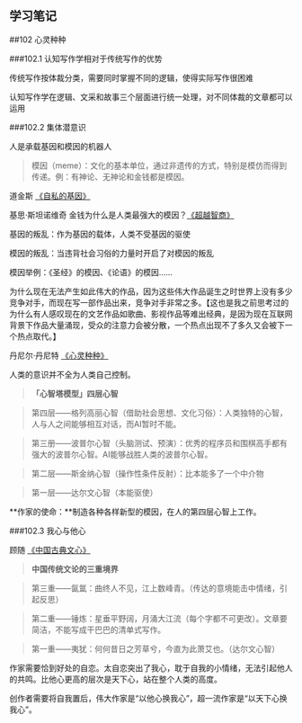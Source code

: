 ## 学习笔记


##102 心灵种种

###102.1 认知写作学相对于传统写作的优势

传统写作按体裁分类，需要同时掌握不同的逻辑，使得实际写作很困难

认知写作学在逻辑、文采和故事三个层面进行统一处理，对不同体裁的文章都可以运用

###102.2 集体潜意识

人是承载基因和模因的机器人


> 模因（meme）：文化的基本单位，通过非遗传的方式，特别是模仿而得到传递。例：有神论、无神论和金钱都是模因。



道金斯 [《自私的基因》](https://book.douban.com/subject/11445548/)

基思·斯坦诺维奇 金钱为什么是人类最强大的模因？[《超越智商》](https://book.douban.com/subject/26605978/)

基因的叛乱：作为基因的载体，人类不受基因的驱使

模因的叛乱：当违背社会习俗的力量时开启了对模因的叛乱

模因举例：《圣经》的模因、《论语》的模因……

为什么现在无法产生如此伟大的作品，因为这些伟大作品诞生之时世界上没有多少竞争对手，而现在写一部作品出来，竞争对手非常之多。【这也是我之前思考过的为什么有人感叹现在的文艺作品如歌曲、影视作品等难出经典，是因为现在互联网背景下作品大量涌现，受众的注意力会被分散，一个热点出现不了多久又会被下一个热点取代。】

丹尼尔·丹尼特 [《心灵种种》](https://book.douban.com/subject/4208898/)

人类的意识并不全为人类自己控制。


> **「心智塔模型」四层心智**


> 第四层——格列高丽心智（借助社会思想、文化习俗）：人类独特的心智，人与人之间能够相互对话，而AI暂时不能。

> 第三册——波普尔心智（头脑测试、预演）：优秀的程序员和围棋高手都有强大的波普尔心智。AI能够战胜人类的波普尔心智。

> 第二层——斯金纳心智（操作性条件反射）：比本能多了一个中介物

> 第一层——达尔文心智（本能驱使）







**作家的使命：**制造各种各样新型的模因，在人的第四层心智上工作。

###102.3 我心与他心

顾随 [《中国古典文心》 ](https://book.douban.com/subject/25819935/)


> **中国传统文论的三重境界**

> 第三重——氤氲：曲终人不见，江上数峰青。（传达的意境能击中情绪，引起反思）

> 第二重——锤炼：星垂平野阔，月涌大江流（每个字都不可更改）。文章要简洁，不能写成干巴巴的清单式写作。

> 第一重——夷犹：何何昔日之芳草兮，今直为此萧艾也。（达尔文心智）

作家需要恰到好处的自恋。太自恋突出了我心，耽于自我的小情绪，无法引起他人的共鸣。比他心更高的层次是天下心，站在整个人类的高度。

创作者需要将自我置后，伟大作家是“以他心换我心”，超一流作家是“以天下心换我心”。



